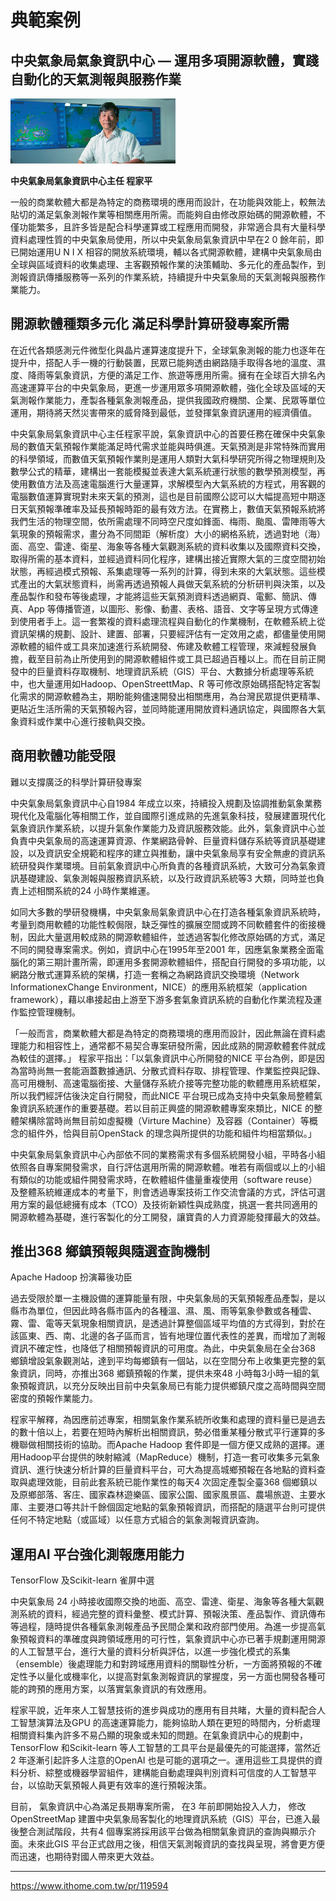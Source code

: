 # 典範案例

## 中央氣象局氣象資訊中心 — 運用多項開源軟體，實踐自動化的天氣測報與服務作業

![](/assets/vghtc-13.png)

**中央氣象局氣象資訊中心主任 程家平**

一般的商業軟體大都是為特定的商務環境的應用而設計，在功能與效能上，較無法貼切的滿足氣象測報作業等相關應用所需。而能夠自由修改原始碼的開源軟體，不僅功能繁多，且許多皆是配合科學運算或工程應用而開發，非常適合具有大量科學資料處理性質的中央氣象局使用，所以中央氣象局氣象資訊中早在2 0 餘年前，即已開始運用U N I X 相容的開放系統環境，輔以各式開源軟體，建構中央氣象局由全球與區域資料的收集處理、主客觀預報作業的決策輔助、多元化的產品製作，到測報資訊傳播服務等一系列的作業系統，持續提升中央氣象局的天氣測報與服務作業能力。

## 開源軟體種類多元化 滿足科學計算研發專案所需

在近代各類感測元件微型化與晶片運算速度提升下，全球氣象測報的能力也逐年在提升中，搭配人手一機的行動裝置，民眾已能夠透由網路隨手取得各地的溫度、濕度、降雨等氣象資訊，方便的滿足工作、旅遊等應用所需。擁有在全球百大排名內高速運算平台的中央氣象局，更進一步運用眾多項開源軟體，強化全球及區域的天氣測報作業能力，產製各種氣象測報產品，提供我國政府機關、企業、民眾等單位運用，期待將天然災害帶來的威脅降到最低，並發揮氣象資訊運用的經濟價值。

中央氣象局氣象資訊中心主任程家平說，氣象資訊中心的首要任務在確保中央氣象局的數值天氣預報作業能滿足時代需求並能與時俱進。天氣預測是非常特殊而實用的科學領域，而數值天氣預報作業則是運用人類對大氣科學研究所得之物理規則及數學公式的精華，建構出一套能模擬並表達大氣系統運行狀態的數學預測模型，再使用數值方法及高速電腦進行大量運算，求解模型內大氣系統的方程式，用客觀的電腦數值運算實現對未來天氣的預測，這也是目前國際公認可以大幅提高短中期逐日天氣預報準確率及延長預報時距的最有效方法。在實務上，數值天氣預報系統將我們生活的物理空間，依所需處理不同時空尺度如鋒面、梅雨、颱風、雷陣雨等大氣現象的預報需求，畫分為不同間距（解析度）大小的網格系統，透過對地（海）面、高空、雷達、衛星、海象等各種大氣觀測系統的資料收集以及國際資料交換，取得所需的基本資料，並經過資料同化程序，建構出接近實際大氣的三度空間初始狀態，再經過模式預報、系集處理等一系列的計算，得到未來的大氣狀態。這些模式產出的大氣狀態資料，尚需再透過預報人員做天氣系統的分析研判與決策，以及產品製作和發布等後處理，才能將這些天氣預測資料透過網頁、電郵、簡訊、傳真、App 等傳播管道，以圖形、影像、動畫、表格、語音、文字等呈現方式傳達到使用者手上。這一套繁複的資料處理流程與自動化的作業機制，在軟體系統上從資訊架構的規劃、設計、建置、部署，只要經評估有一定效用之處，都儘量使用開源軟體的組件或工具來加速進行系統開發、佈建及軟體工程管理，來減輕發展負擔，截至目前為止所使用到的開源軟體組件或工具已超過百種以上。而在目前正開發中的巨量資料存取機制、地理資訊系統（GIS）平台、大數據分析處理等系統中，也大量運用如Hadoop、OpenStreettMap、R 等可修改原始碼搭配特定客製化需求的開源軟體為主，期盼能夠儘速開發出相關應用，為台灣民眾提供更精準、更貼近生活所需的天氣預報內容，並同時能運用開放資料通訊協定，與國際各大氣象資料或作業中心進行接軌與交換。

## 商用軟體功能受限
 難以支撐廣泛的科學計算研發專案

中央氣象局氣象資訊中心自1984 年成立以來，持續投入規劃及協調推動氣象業務現代化及電腦化等相關工作，並自國際引進成熟的先進氣象科技，發展建置現代化氣象資訊作業系統，以提升氣象作業能力及資訊服務效能。此外，氣象資訊中心並負責中央氣象局的高速運算資源、作業網路骨幹、巨量資料儲存系統等資訊基礎建設，以及資訊安全規範和程序的建立與推動，讓中央氣象局享有安全無慮的資訊系統研發與作業環境。目前氣象資訊中心所負責的各種資訊系統，大致可分為氣象資訊基礎建設、氣象測報與服務資訊系統，以及行政資訊系統等3 大類，同時並也負責上述相關系統的24 小時作業維運。

如同大多數的學研發機構，中央氣象局氣象資訊中心在打造各種氣象資訊系統時，考量到商用軟體的功能性較侷限，缺乏彈性的擴展空間或跨不同軟體套件的銜接機制，因此大量選用較成熟的開源軟體組件，並透過客製化修改原始碼的方式，滿足不同的開發專案需求。例如，資訊中心在1995年至2001 年，因應氣象業務全面電腦化的第三期計畫所需，即運用多套開源軟體組件，搭配自行開發的多項功能，以網路分散式運算系統的架構，打造一套稱之為網路資訊交換環境（Network InformationexChange Environment，NICE）的應用系統框架（application framework），藉以串接起由上游至下游多套氣象資訊系統的自動化作業流程及運作監控管理機制。

「一般而言，商業軟體大都是為特定的商務環境的應用而設計，因此無論在資料處理能力和相容性上，通常都不易契合專案研發所需，因此成熟的開源軟體套件就成為較佳的選擇。」 程家平指出：「以氣象資訊中心所開發的NICE 平台為例，即是因為當時尚無一套能涵蓋數據通訊、分散式資料存取、排程管理、作業監控與記錄、高可用機制、高速電腦銜接、大量儲存系統介接等完整功能的軟體應用系統框架，所以我們經評估後決定自行開發，而此NICE 平台現已成為支持中央氣象局整體氣象資訊系統運作的重要基礎。若以目前正興盛的開源軟體專案來類比，NICE 的整體架構除當時尚無目前如虛擬機（Virture Machine）及容器（Container）等概念的組件外，恰與目前OpenStack 的理念與所提供的功能和組件均相當類似。」

中央氣象局氣象資訊中心內部依不同的業務需求有多個系統開發小組，平時各小組依照各自專案開發需求，自行評估選用所需的開源軟體。唯若有兩個或以上的小組有類似的功能或組件開發需求時，在軟體組件儘量重複使用（software reuse）及整體系統維運成本的考量下，則會透過專案技術工作交流會議的方式，評估可選用方案的最低總擁有成本（TCO）及技術新穎性與成熟度，挑選一套共同適用的開源軟體為基礎，進行客製化的分工開發，讓寶貴的人力資源能發揮最大的效益。

## 推出368 鄉鎮預報與隨選查詢機制
 Apache Hadoop 扮演幕後功臣

過去受限於單一主機設備的運算能量有限，中央氣象局的天氣預報產品產製，是以縣市為單位，但因此時各縣市區內的各種溫、濕、風、雨等氣象參數或各種雲、霧、雷、電等天氣現象相關資訊，是透過計算整個區域平均值的方式得到，對於在該區東、西、南、北邊的各子區而言，皆有地理位置代表性的差異，而增加了測報資訊不確定性，也降低了相關預報資訊的可用度。為此，中央氣象局在全台368 鄉鎮增設氣象觀測站，達到平均每鄉鎮有一個站，以在空間分布上收集更完整的氣象資訊，同時，亦推出368 鄉鎮預報的作業，提供未來48 小時每3小時一組的氣象預報資訊，以充分反映出目前中央氣象局已有能力提供鄉鎮尺度之高時間與空間密度的預報作業能力。

程家平解釋，為因應前述專案，相關氣象作業系統所收集和處理的資料量已是過去的數十倍以上，若要在短時內解析出相關資訊，勢必借重某種分散式平行運算的多機聯做相關技術的協助。而Apache Hadoop 套件即是一個方便又成熟的選擇。運用Hadoop平台提供的映射縮減（MapReduce）機制，打造一套可收集多元氣象資訊、進行快速分析計算的巨量資料平台，可大為提高城鄉預報在各地點的資料查取與處理效能，目前此套系統已能作業性的每天4 次固定產製全臺368 個鄉鎮以及原鄉部落、客庄、國家森林遊樂區、國家公園、國家風景區、農場旅遊、主要水庫、主要港口等共計千餘個固定地點的氣象預報資訊，而搭配的隨選平台則可提供任何不特定地點（或區域）以任意方式組合的氣象測報資訊查詢。

## 運用AI 平台強化測報應用能力
 TensorFlow 及Scikit-learn 雀屏中選

中央氣象局 24 小時接收國際交換的地面、高空、雷達、衛星、海象等各種大氣觀測系統的資料，經過完整的資料彙整、模式計算、預報決策、產品製作、資訊傳布等過程，隨時提供各種氣象測報產品予民間企業和政府部門使用。為進一步提高氣象預報資料的準確度與跨領域應用的可行性，氣象資訊中心亦已著手規劃運用開源的人工智慧平台，進行大量的資料分析與評估，以進一步強化模式的系集（ensemble）後處理能力和對跨域應用資料的關聯性分析，一方面將預報的不確定性予以量化或機率化，以提高對氣象測報資訊的掌握度，另一方面也開發各種可能的跨預的應用方案，以落實氣象資訊的有效應用。

程家平說，近年來人工智慧技術的進步與成功的應用有目共睹，大量的資料配合人工智慧演算法及GPU 的高速運算能力，能夠協助人類在更短的時間內，分析處理相關資料集內許多不易凸顯的現象或未知的問題。在氣象資訊中心的規劃中，TensorFlow 和Scikit-learn 等人工智慧的工具平台是最優先的可能選擇，當然近2 年逐漸引起許多人注意的OpenAI 也是可能的選項之一。運用這些工具提供的資料分析、綜整或機器學習組件，建構能自動處理與判別資料可信度的人工智慧平台，以協助天氣預報人員更有效率的進行預報決策。

目前， 氣象資訊中心為滿足長期專案所需， 在3 年前即開始投入人力， 修改OpenStreetMap 建置中央氣象局客製化的地理資訊系統（GIS）平台，已進入最後整合測試階段，共有4 個專案將採用該平台做為相關氣象資訊的查詢與顯示介面。未來此GIS 平台正式啟用之後，相信天氣測報資訊的查找與呈現，將會更方便而迅速，也期待對國人帶來更大效益。

---

https://www.ithome.com.tw/pr/119594

